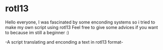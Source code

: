 # rotl13
Hello everyone,
I was fascinated by some enconding systems so i tried to make my own script using rotl13
Feel free to give some advices if you want to because im still a beginner :)

-A script translating and enconding a text in rotl13 format-
